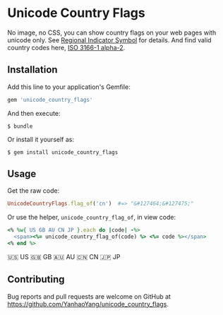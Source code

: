 # Unicode Country Flags

No image, no CSS, you can show country flags on your web pages with unicode only.
See [Regional Indicator Symbol](https://en.wikipedia.org/wiki/Regional_Indicator_Symbol) for details.
And find valid country codes here, [ISO 3166-1 alpha-2](https://en.wikipedia.org/wiki/ISO_3166-1_alpha-2).

## Installation

Add this line to your application's Gemfile:

```ruby
gem 'unicode_country_flags'
```

And then execute:

    $ bundle

Or install it yourself as:

    $ gem install unicode_country_flags

## Usage

Get the raw code:

```ruby
UnicodeCountryFlags.flag_of('cn')  #=> "&#127464;&#127475;"
```

Or use the helper, `unicode_country_flag_of`, in view code:

```ruby
<% %w{ US GB AU CN JP }.each do |code| -%>
  <span><%= unicode_country_flag_of(code) %> <%= code %></span>
<% end %>
```

<p>
  <span>&#127482;&#127480; US</span>
  <span>&#127468;&#127463; GB</span>
  <span>&#127462;&#127482; AU</span>
  <span>&#127464;&#127475; CN</span>
  <span>&#127471;&#127477; JP</span>
</p>

## Contributing

Bug reports and pull requests are welcome on GitHub at https://github.com/YanhaoYang/unicode_country_flags.

